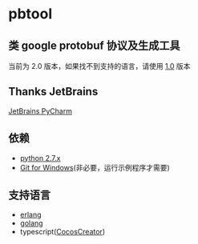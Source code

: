 # pbtool

## 类 google protobuf 协议及生成工具
当前为 2.0 版本，如果找不到支持的语言，请使用 [1.0](https://github.com/mirahs/pbtool/tree/1.0) 版本

## Thanks JetBrains
[JetBrains PyCharm](https://www.jetbrains.com/?from=pbtool)

## 依赖
* [python 2.7.x](https://www.python.org/)
* [Git for Windows](https://gitforwindows.org/)(非必要，运行示例程序才需要)

## 支持语言
* [erlang](examples/erlang)
* [golang](examples/golang)
* typescript([CocosCreator](examples/CocosCreatorTs))
